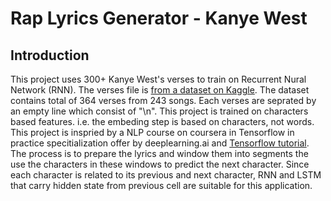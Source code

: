 # Rap Lyrics Generator - Kanye West

## Introduction
This project uses 300+ Kanye West's verses to train on Recurrent Nural Network (RNN). The verses file is [from a dataset on Kaggle](https://www.kaggle.com/viccalexander/kanyewestverses). The dataset contains total of 364 verses from 243 songs. Each verses are seprated by an empty line which consist of "\n". This project is trained on characters based features. i.e. the embeding step is based on characters, not words.
This project is inspried by a NLP course on coursera in Tensorflow in practice specitialization offer by deeplearning.ai and [Tensorflow tutorial](https://www.tensorflow.org/tutorials/text/text_generation). The process is to prepare the lyrics and window them into segments the use the characters in these windows to predict the next character. Since each character is related to its previous and next character, RNN and LSTM that carry hidden state from previous cell are suitable for this application.   
